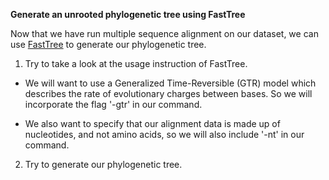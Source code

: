 <script>
import Link from "$components/Link.svelte";
import Execute from "$components/Execute.svelte";
</script>

**Generate an unrooted phylogenetic tree using FastTree**

Now that we have run multiple sequence alignment on our dataset, we can use [FastTree](https://morgannprice.github.io/fasttree/) to generate our phylogenetic tree.

1. Try <Execute command="FastTree" inline /> to
take a look at the usage instruction of FastTree.

- We will want to use a Generalized Time-Reversible (GTR) model which describes the rate of evolutionary charges between bases. So we will incorporate the flag '-gtr' in our command. 

- We also want to specify that our alignment data is made up of nucleotides, and not amino acids, so we will also include '-nt' in our command. 

2. Try <Execute command="FastTree -gtr -nt -gamma hiv1_aligned.txt > tree_file.nwk
" inline /> to generate our phylogenetic tree.
